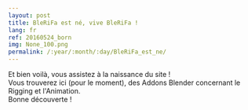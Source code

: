 ```yaml
---
layout: post
title: BleRiFa est né, vive BleRiFa !
lang: fr
ref: 20160524_born
img: None_100.png
permalink: /:year/:month/:day/BleRiFa_est_ne/
---
```


Et bien voilà, vous assistez à la naissance du site !  
Vous trouverez ici (pour le moment), des Addons Blender concernant le Rigging et l'Animation.  
Bonne découverte !  
